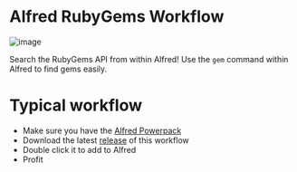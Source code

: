 # Alfred RubyGems Workflow

![image](https://raw.github.com/liquid/alfred-workflow-rubygems/master/screen_shot.png)

Search the RubyGems API from within Alfred! Use the `gem` command within Alfred to find gems easily.

# Typical workflow

* Make sure you have the [Alfred Powerpack](http://www.alfredapp.com/powerpack/)
* Download the latest [release](https://github.com/liquid/alfred-workflow-rubygems/releases) of this workflow
* Double click it to add to Alfred
* Profit

